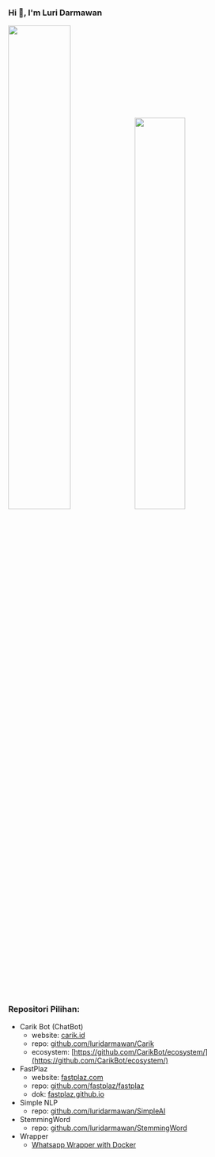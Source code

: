 ### Hi 👋, I'm Luri Darmawan


<p float="left">
  <img src="https://github-readme-stats.vercel.app/api?username=luridarmawan&show_icons=true" width="50%">
  <img src="https://github-readme-stats.vercel.app/api/top-langs/?username=luridarmawan&layout=compact&hide=html,css" width="45%">
</op>

### Repositori Pilihan:

- Carik Bot (ChatBot)
  - website: [carik.id](https://carik.id)
  - repo: [github.com/luridarmawan/Carik](https://github.com/luridarmawan/Carik)
  - ecosystem: [https://github.com/CarikBot/ecosystem/](https://github.com/CarikBot/ecosystem/)
- FastPlaz
  - website: [fastplaz.com](https://fastplaz.com)
  - repo: [github.com/fastplaz/fastplaz](https://github.com/fastplaz/fastplaz)
  - dok: [fastplaz.github.io](https://fastplaz.github.io)
- Simple NLP
  - repo: [github.com/luridarmawan/SimpleAI](https://github.com/luridarmawan/SimpleAI)
- StemmingWord
  - repo: [github.com/luridarmawan/StemmingWord](https://github.com/luridarmawan/StemmingWord)
- Wrapper
  - [Whatsapp Wrapper with Docker](https://github.com/luridarmawan/whatsapp-bot-docker)


<!--
**luridarmawan/luridarmawan** is a ✨ _special_ ✨ repository because its `README.md` (this file) appears on your GitHub profile.

Here are some ideas to get you started:

- 🔭 I’m currently working on ...
- 🌱 I’m currently learning ...
- 👯 I’m looking to collaborate on ...
- 🤔 I’m looking for help with ...
- 💬 Ask me about ...
- 📫 How to reach me: ...
- 😄 Pronouns: ...
- ⚡ Fun fact: ...
-->
